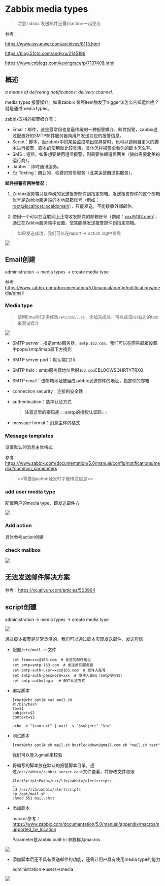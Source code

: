 # Zabbix media types

> 注意zabbix 发送邮件还需和action一起使用

参考：

https://www.osyunwei.com/archives/8113.html

https://blog.51cto.com/andyxu/2145196

https://www.cnblogs.com/kevingrace/p/7107408.html

## 概述

*a means of delivering notifications; delivery channel.*

media types 报警媒介。如果zabbix 某项item触发了trigger该怎么告知运维呢？就是通过media types。

zabbix支持的报警媒介有：

- Email：邮件，这是最常用也是最传统的一种报警媒介，邮件报警，zabbix通过配置好的SMTP邮件服务器向用户发送对应的报警信息。
- Script：脚本，当zabbix中的某些监控项出现异常时，也可以调用自定义的脚本进行报警，脚本的使用就比较灵活，具体怎样报警全看你的脚本怎么写。
- SMS：短信，如果想要使用短信报警，则需要依赖短信网关（貌似需要北美的运行商）。
- Jabber：即时通讯服务。
- Ez Texting：商业的，收费的短信服务（北美运营商提供服务）。

**邮件报警有两种情况：**

1. Zabbix服务端只是单纯的发送报警邮件到指定邮箱，发送报警邮件的这个邮箱账号是Zabbix服务端的本地邮箱账号（例如：root@localhost.localdomain），只能发送，不能接收外部邮件。

2. 使用一个可以在互联网上正常收发邮件的邮箱账号（例如：xxx@163.com），通过在Zabbix服务端中设置，使其能够发送报警邮件到指定邮箱。

> 如果发送成功，我们可以在report → action log中查看

<img src="..\..\imgs\_Zabbix\Snipaste_2020-11-11_20-12-53.png"/>

## Email创建

administration → media types → create media type

参考：https://www.zabbix.com/documentation/5.0/manual/config/notifications/media/email

### Media type

> 使用Email时无需修改`/etc/mail.rc`，添加完成后，可以点击list右边的test来测试媒介

<img src="..\..\imgs\_Zabbix\Snipaste_2020-11-08_15-33-23.png"/>

- SMTP server：指定smtp服务器，`smtp.163.com`。我们可以在网易邮箱设置中pops/smtp/imap最下方找到

- SMTP server port：默认端口25

- SMTP helo：smtp服务器地址后缀`163.com`CBLOOWSQHRTYTRXQ

- SMTP email：该邮箱地址被当成zabbix发送邮件的地址，指定你的邮箱

- connection security：连接的安全性

- authentication：选择认证方式

  > **注意这里的密码是==smtp的授权认证码==**
  
- message format：消息主体的格式

### Message templates

设置默认的消息主体格式

参考：https://www.zabbix.com/documentation/5.0/manual/config/notifications/media#common_parameters

> ==需要当action触发时才能传递信息==

### add user media type

配置用户的media type，即发送邮件方

<img src="..\..\imgs\_Zabbix\Snipaste_2020-11-11_16-36-07.png"/>

### Add action

具体参考action创建

### check mailbox

<img src="..\..\imgs\_Zabbix\Snipaste_2020-11-11_20-10-26.png"/>

## 无法发送邮件解决方案

参考：https://yq.aliyun.com/articles/503964

## script创建

administration → media types → create media type

<img src="..\..\imgs\_Zabbix\Snipaste_2020-11-07_12-00-19.png"/>

通过脚本报警是非常灵活的，我们可以通过脚本实现发送邮件，发送短信

- 配置`/etc/mail.rc`文件

  ```
  set from=xxx@163.com  # 发送的邮件地址
  set smtp=smtp.163.com  # 发送邮件服务器
  set smtp-auth-user=xxx@163.com  # 发件人账号
  set smtp-auth-password=xxx  # 发件人密码（smtp授权码）
  set smtp-auth=login  # 邮件认证方式
  ```

- 编写脚本

  ```
  [root@chz opt]# cat mail.sh 
  #!/bin/bash
  to=$1
  subject=$2
  context=$3
  
  echo -e "$context" | mail -s "$subject" "$to"
  ```

- 测试脚本

  ```
  [root@chz opt]# sh mail.sh hostlockdown@gmail.com sh "mail.sh test"
  ```

  我们可以登入gmail来校验

- 将编写的脚本放在默认的报警脚本目录，通过`/etc/zabbix/zabbix_server.conf`文件查看，并修改文件权限

  ```i
  AlertScriptsPath=/usr/lib/zabbix/alertscripts
  ...
  cd /usr/lib/zabbix/alertscripts
  cp /opt/mail.sh .
  chmod 551 mail.shtt
  ```

- 添加脚本

  macros参考：https://www.zabbix.com/documentation/5.0/manual/appendix/macros/supported_by_location

  Parameter是zabbix built-in 参数称为macros

<img src="..\..\imgs\_Zabbix\Snipaste_2020-11-08_14-58-55.png"/>

- 添加脚本后还不具有发送邮件的功能，还需让用户具有使用media type的能力

  administration→users→media

<img src="..\..\imgs\_Zabbix\Snipaste_2020-11-08_15-05-42.png"/>

  








